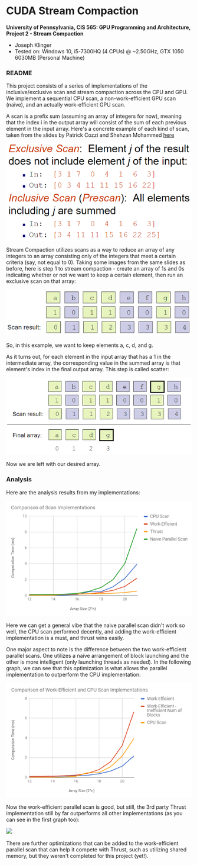 CUDA Stream Compaction
======================

**University of Pennsylvania, CIS 565: GPU Programming and Architecture, Project 2 - Stream Compaction**

* Joseph Klinger
* Tested on: Windows 10, i5-7300HQ (4 CPUs) @ ~2.50GHz, GTX 1050 6030MB (Personal Machine)

### README

This project consists of a series of implementations of the inclusive/exclusive scan and stream compaction across the CPU and GPU.
We implement a sequential CPU scan, a non-work-efficient GPU scan (naive), and an actually work-efficient GPU scan.

A scan is a prefix sum (assuming an array of integers for now), meaning that the index i in the output array will consist of the sum of each previous element
in the input array. Here's a concrete example of each kind of scan, taken from the slides by Patrick Cozzi and Shehzan Mohammed [here](https://docs.google.com/presentation/d/1ETVONA7QDM-WqsEj4qVOGD6Kura5I6E9yqH-7krnwZ0/edit#slide=id.p27)

![](img/scans.png)

Stream Compaction utilizes scans as a way to reduce an array of any integers to an array consisting only of the integers that meet a certain criteria (say, not equal to 0).
Taking some images from the same slides as before, here is step 1 to stream compaction - create an array of 1s and 0s indicating whether or not we want to keep a certain element, then
run an exclusive scan on that array:

![](img/compact.png)

So, in this example, we want to keep elements a, c, d, and g.

As it turns out, for each element in the input array that has a 1 in the intermediate array, the corresponding value in the summed array is that element's index in the final output array.
This step is called scatter:

![](img/compact2.png)

Now we are left with our desired array.

### Analysis
Here are the analysis results from my implementations:

![](img/graphAllScans.png)

Here we can get a general vibe that the naive parallel scan didn't work so well, the CPU scan performed decently, and adding the work-efficient implementation is a must, and thrust wins easily.

One major aspect to note is the difference between the two work-efficient parallel scans. One utilizes a naive arrangement of block launching and the other is more intelligent (only launching
threads as needed). In the following graph, we can see that this optimization is what allows the parallel implementation to outperform the CPU implementation:

![](img/graphGPUandCPU.png)

Now the work-efficient parallel scan is good, but still, the 3rd party Thrust implementation still by far outperforms all other implementations (as you can see in the first graph too):

![](graphGPU.png)

There are further optimizations that can be added to the work-efficient parallel scan that can help it compete with Thrust, such as utilizing shared memory, but they weren't completed for this project (yet!).
